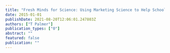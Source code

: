 ```yaml
---
title: "Fresh Minds for Science: Using Marketing Science to Help School Science"
date: 2015-01-01
publishDate: 2021-08-20T12:06:01.247803Z
authors: ["T Palmer"]
publication_types: ["0"]
abstract: ""
featured: false
publication: ""
---
```


